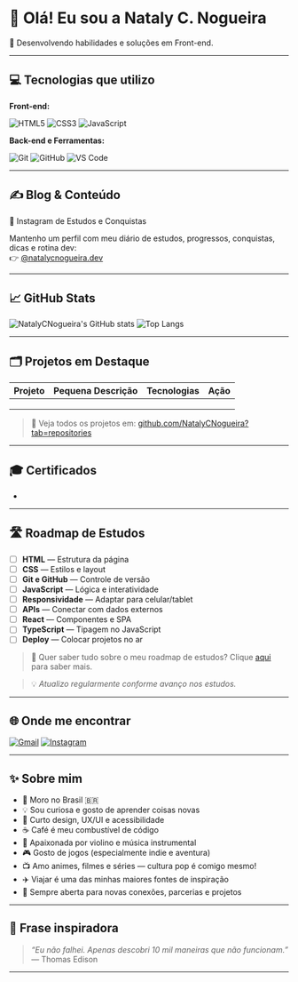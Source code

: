 # 👋 Olá! Eu sou a Nataly C. Nogueira

🚀 Desenvolvendo habilidades e soluções em Front-end.

---

## 💻 Tecnologias que utilizo

**Front-end:**

![HTML5](https://img.shields.io/badge/HTML5-E34F26?style=flat&logo=html5&logoColor=white)
![CSS3](https://img.shields.io/badge/CSS3-1572B6?style=flat&logo=css3&logoColor=white)
![JavaScript](https://img.shields.io/badge/JavaScript-F7DF1E?style=flat&logo=javascript&logoColor=black)

**Back-end e Ferramentas:**

![Git](https://img.shields.io/badge/Git-F05032?style=flat&logo=git&logoColor=white)
![GitHub](https://img.shields.io/badge/GitHub-181717?style=flat&logo=github&logoColor=white)
![VS Code](https://img.shields.io/badge/VS_Code-007ACC?style=flat&logo=visual-studio-code&logoColor=white)

---

## ✍️ Blog & Conteúdo

📸 Instagram de Estudos e Conquistas

Mantenho um perfil com meu diário de estudos, progressos, conquistas, dicas e rotina dev:  
👉 [@natalycnogueira.dev](https://instagram.com/natalycnogueira.dev)

---

## 📈 GitHub Stats

![NatalyCNogueira's GitHub stats](https://github-readme-stats.vercel.app/api?username=NatalyCNogueira&show_icons=true&theme=radical)
![Top Langs](https://github-readme-stats.vercel.app/api/top-langs/?username=NatalyCNogueira&layout=compact&theme=radical)

---

## 🗂 Projetos em Destaque

| Projeto | Pequena Descrição | Tecnologias | Ação |
|--------|------------|--------------|-------|
|  |  |  |  |
|  |  |  |  |
|  |  |  |  |

> 🔗 Veja todos os projetos em: [github.com/NatalyCNogueira?tab=repositories](https://github.com/NatalyCNogueira?tab=repositories)

---

## 🎓 Certificados

-

---

## 🛣️ Roadmap de Estudos
<!-- Para marcar como concluído colocar um X -->

- [ ] **HTML** — Estrutura da página
- [ ] **CSS** — Estilos e layout
- [ ] **Git e GitHub** — Controle de versão
- [ ] **JavaScript** — Lógica e interatividade
- [ ] **Responsividade** — Adaptar para celular/tablet
- [ ] **APIs** — Conectar com dados externos
- [ ] **React** — Componentes e SPA
- [ ] **TypeScript** — Tipagem no JavaScript
- [ ] **Deploy** — Colocar projetos no ar

> 📌 Quer saber tudo sobre o meu roadmap de estudos? Clique [aqui](https://github.com/NatalyCNogueira/RoadmapEstudos) para saber mais.

> 💡 *Atualizo regularmente conforme avanço nos estudos.*

---

## 🌐 Onde me encontrar

[![Gmail](https://img.shields.io/badge/Gmail-D14836?style=flat&logo=gmail&logoColor=white)](mailto:natalycnogueira@gmail.com)
[![Instagram](https://img.shields.io/badge/Instagram-E4405F?style=flat&logo=instagram&logoColor=white)](https://instagram.com/natalycnogueira)
<!-- [![Portfólio](https://img.shields.io/badge/Portfólio-000?style=flat&logo=vercel&logoColor=white)](https://natalycnogueira.vercel.app) -->

---

## ✨ Sobre mim

- 📍 Moro no Brasil 🇧🇷
- 💡 Sou curiosa e gosto de aprender coisas novas
- 🎨 Curto design, UX/UI e acessibilidade
- ☕ Café é meu combustível de código
- 🎻 Apaixonada por violino e música instrumental
- 🎮 Gosto de jogos (especialmente indie e aventura)
- 📺 Amo animes, filmes e séries — cultura pop é comigo mesmo!
- ✈️ Viajar é uma das minhas maiores fontes de inspiração
- 💬 Sempre aberta para novas conexões, parcerias e projetos

---

## 💭 Frase inspiradora

> _“Eu não falhei. Apenas descobri 10 mil maneiras que não funcionam.”_ — Thomas Edison

---
